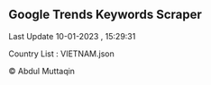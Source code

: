

## Google Trends Keywords Scraper 
 
Last Update 10-01-2023 , 15:29:31

Country List :
VIETNAM.json



© Abdul Muttaqin 
